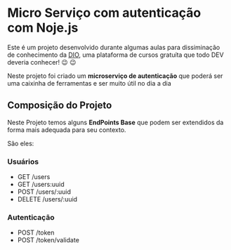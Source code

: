 # Micro Serviço com autenticação com Noje.js

Este é um projeto desenvolvido durante algumas aulas para dissiminação de conhecimento da [DIO](https://web.dio.me/home), uma plataforma de cursos gratuíta que todo DEV deveria conhecer! :wink: :wink:

Neste projeto foi criado um **microserviço de autenticação** que poderá ser uma caixinha de ferramentas e ser muito útil no dia a dia

## Composição do Projeto

Neste Projeto temos alguns **EndPoints Base** que podem ser extendidos da forma mais adequada para seu contexto.

São eles:

### Usuários

* GET /users
* GET /users:uuid
* POST /users/:uuid
* DELETE /users/:uuid


### Autenticação


* POST /token
* POST /token/validate